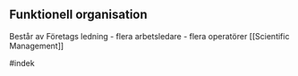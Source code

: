 ## Funktionell organisation
Består av Företags ledning - flera arbetsledare - flera operatörer
[[Scientific Management]]

#indek 